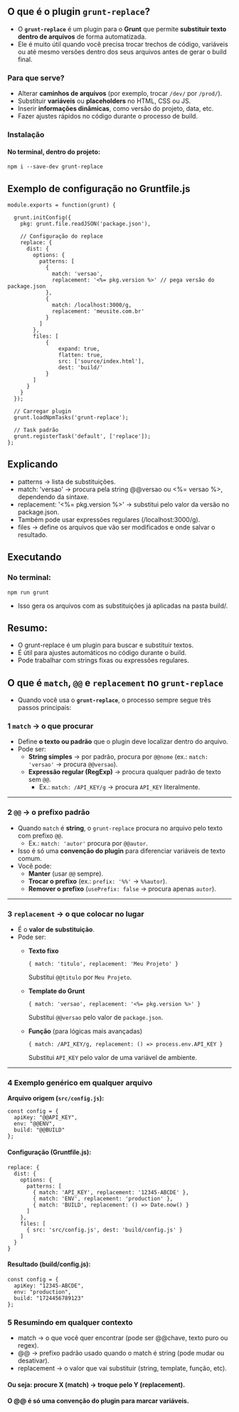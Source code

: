 ## O que é o plugin `grunt-replace`?
- O **`grunt-replace`** é um plugin para o **Grunt** que permite **substituir texto dentro de arquivos** de forma automatizada.  
- Ele é muito útil quando você precisa trocar trechos de código, variáveis ou até mesmo versões dentro dos seus arquivos antes de gerar o build final.

### Para que serve?
- Alterar **caminhos de arquivos** (por exemplo, trocar `/dev/` por `/prod/`).
- Substituir **variáveis** ou **placeholders** no HTML, CSS ou JS.
- Inserir **informações dinâmicas**, como versão do projeto, data, etc.
- Fazer ajustes rápidos no código durante o processo de build.

### Instalação
#### No terminal, dentro do projeto:
```
npm i --save-dev grunt-replace 
```

## Exemplo de configuração no Gruntfile.js
```
module.exports = function(grunt) {

  grunt.initConfig({
    pkg: grunt.file.readJSON('package.json'),

    // Configuração do replace
    replace: {
      dist: {
        options: {
          patterns: [
            {
              match: 'versao',
              replacement: '<%= pkg.version %>' // pega versão do package.json
            },
            {
              match: /localhost:3000/g,
              replacement: 'meusite.com.br'
            }
          ]
        },
        files: [
            {
                expand: true, 
                flatten: true, 
                src: ['source/index.html'], 
                dest: 'build/'
            }
        ]
      }
    }
  });

  // Carregar plugin
  grunt.loadNpmTasks('grunt-replace');

  // Task padrão
  grunt.registerTask('default', ['replace']);
};
```

## Explicando
- patterns → lista de substituições.
- match: 'versao' → procura pela string @@versao ou <%= versao %>, dependendo da sintaxe.
- replacement: '<%= pkg.version %>' → substitui pelo valor da versão no package.json.
- Também pode usar expressões regulares (/localhost:3000/g).
- files → define os arquivos que vão ser modificados e onde salvar o resultado.

## Executando
### No terminal:
```
npm run grunt
```
- Isso gera os arquivos com as substituições já aplicadas na pasta build/.

## Resumo:
- O grunt-replace é um plugin para buscar e substituir textos.
- É útil para ajustes automáticos no código durante o build.
- Pode trabalhar com strings fixas ou expressões regulares.

## O que é `match`, `@@` e `replacement` no `grunt-replace`
- Quando você usa o **`grunt-replace`**, o processo sempre segue três passos principais:

### 1 `match` → **o que procurar**
- Define **o texto ou padrão** que o plugin deve localizar dentro do arquivo.
- Pode ser:
  - **String simples** → por padrão, procura por `@@nome` (ex.: `match: 'versao'` → procura `@@versao`).
  - **Expressão regular (RegExp)** → procura qualquer padrão de texto sem `@@`.
    - Ex.: `match: /API_KEY/g` → procura `API_KEY` literalmente.

---

### 2 `@@` → **o prefixo padrão**
- Quando `match` é **string**, o `grunt-replace` procura no arquivo pelo texto com prefixo `@@`.
  - Ex.: `match: 'autor'` procura por `@@autor`.
- Isso é só uma **convenção do plugin** para diferenciar variáveis de texto comum.
- Você pode:
  - **Manter** (usar `@@` sempre).
  - **Trocar o prefixo** (ex.: `prefix: '%%'` → `%%autor`).
  - **Remover o prefixo** (`usePrefix: false` → procura apenas `autor`).

---

### 3 `replacement` → **o que colocar no lugar**
- É o **valor de substituição**.
- Pode ser:
  - **Texto fixo**  
    ```
    { match: 'titulo', replacement: 'Meu Projeto' }
    ```
    Substitui `@@titulo` por `Meu Projeto`.

  - **Template do Grunt**  
    ```
    { match: 'versao', replacement: '<%= pkg.version %>' }
    ```
    Substitui `@@versao` pelo valor de `package.json`.

  - **Função** (para lógicas mais avançadas)  
    ```
    { match: /API_KEY/g, replacement: () => process.env.API_KEY }
    ```
    Substitui `API_KEY` pelo valor de uma variável de ambiente.

---

### 4 Exemplo genérico em **qualquer arquivo**

**Arquivo origem (`src/config.js`):**
```
const config = {
  apiKey: "@@API_KEY",
  env: "@@ENV",
  build: "@@BUILD"
};
```
#### Configuração (Gruntfile.js):
```
replace: {
  dist: {
    options: {
      patterns: [
        { match: 'API_KEY', replacement: '12345-ABCDE' },
        { match: 'ENV', replacement: 'production' },
        { match: 'BUILD', replacement: () => Date.now() }
      ]
    },
    files: [
      { src: 'src/config.js', dest: 'build/config.js' }
    ]
  }
}
```
#### Resultado (build/config.js):

```
const config = {
  apiKey: "12345-ABCDE",
  env: "production",
  build: "1724456789123"
};
```
### 5 Resumindo em qualquer contexto
- match → o que você quer encontrar (pode ser @@chave, texto puro ou regex).
- @@ → prefixo padrão usado quando o match é string (pode mudar ou desativar).
- replacement → o valor que vai substituir (string, template, função, etc).

#### Ou seja: procure X (match) → troque pelo Y (replacement).
#### O @@ é só uma convenção do plugin para marcar variáveis.



